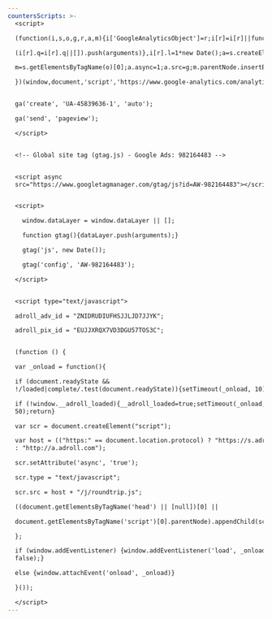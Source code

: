 ```yaml
---
countersScripts: >-
  <script>

  (function(i,s,o,g,r,a,m){i['GoogleAnalyticsObject']=r;i[r]=i[r]||function(){

  (i[r].q=i[r].q||[]).push(arguments)},i[r].l=1*new Date();a=s.createElement(o),

  m=s.getElementsByTagName(o)[0];a.async=1;a.src=g;m.parentNode.insertBefore(a,m)

  })(window,document,'script','https://www.google-analytics.com/analytics.js','ga');


  ga('create', 'UA-45839636-1', 'auto');

  ga('send', 'pageview');

  </script>


  <!-- Global site tag (gtag.js) - Google Ads: 982164483 -->


  <script async
  src="https://www.googletagmanager.com/gtag/js?id=AW-982164483"></script>


  <script>

    window.dataLayer = window.dataLayer || [];

    function gtag(){dataLayer.push(arguments);}

    gtag('js', new Date());

    gtag('config', 'AW-982164483');

  </script>


  <script type="text/javascript">

  adroll_adv_id = "ZNIDRUDIUFHSJJLJD7JJYK";

  adroll_pix_id = "EUJJXRQX7VD3DGU57TOS3C";


  (function () {

  var _onload = function(){

  if (document.readyState &&
  !/loaded|complete/.test(document.readyState)){setTimeout(_onload, 10);return}

  if (!window.__adroll_loaded){__adroll_loaded=true;setTimeout(_onload,
  50);return}

  var scr = document.createElement("script");

  var host = (("https:" == document.location.protocol) ? "https://s.adroll.com"
  : "http://a.adroll.com");

  scr.setAttribute('async', 'true');

  scr.type = "text/javascript";

  scr.src = host + "/j/roundtrip.js";

  ((document.getElementsByTagName('head') || [null])[0] ||

  document.getElementsByTagName('script')[0].parentNode).appendChild(scr);

  };

  if (window.addEventListener) {window.addEventListener('load', _onload,
  false);}

  else {window.attachEvent('onload', _onload)}

  }());

  </script>
---
```

